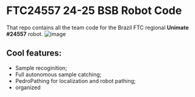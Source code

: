 # FTC24557 24-25 BSB Robot Code
That repo contains all the team code for the Brazil FTC regional __Unimate #24557__ robot.
![image](https://media1.tenor.com/m/2mxd9eeZa_gAAAAd/first-tech-challenge-ftc.gif)
##  Cool features:
- Sample recoginition;
- Full autonomous sample catching;
- PedroPathing for localization and robot pathing;
- organized
